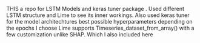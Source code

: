 THIS a repo for LSTM Models and keras tuner package .
Used different LSTM structure and Lime to see its inner workings.
Also used keras tuner for the model architechtures best possible hyperparameters depending on the epochs I choose
Lime supports Timeseries_dataset_from_array() with a few customization unlike SHAP. Which I also included here
